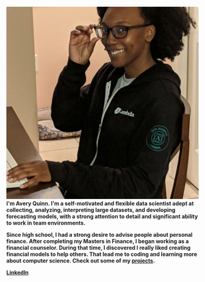![Hey there, I'm Avery. I'm a data scientist. Check out my work.](https://raw.githubusercontent.com/Avery1493/Avery1493/main/bio.gif)
**I'm Avery Quinn. I'm a self-motivated and flexible data scientist adept at collecting, analyzing, interpreting large datasets, and developing forecasting models, with a strong attention to detail and significant ability to work in team environments.**

**Since high school, I had a strong desire to advise people about personal finance. After completing my Masters in Finance, I began working as a financial counselor. During that time, I discovered I really liked creating financial models to help others. That lead me to coding and learning more about computer science. Check out some of my [projects](https://avery1493.github.io/).**

**[LinkedIn](https://www.linkedin.com/in/averyquinn/)**
<!--
**Avery1493/Avery1493** is a ✨ _special_ ✨ repository because its `README.md` (this file) appears on your GitHub profile.

Here are some ideas to get you started:

- 🔭 I’m currently working on ...
- 🌱 I’m currently learning ...
- 👯 I’m looking to collaborate on ...
- 🤔 I’m looking for help with ...
- 💬 Ask me about ...
- 📫 How to reach me: ...
- 😄 Pronouns: ...
- ⚡ Fun fact: ...
-->
